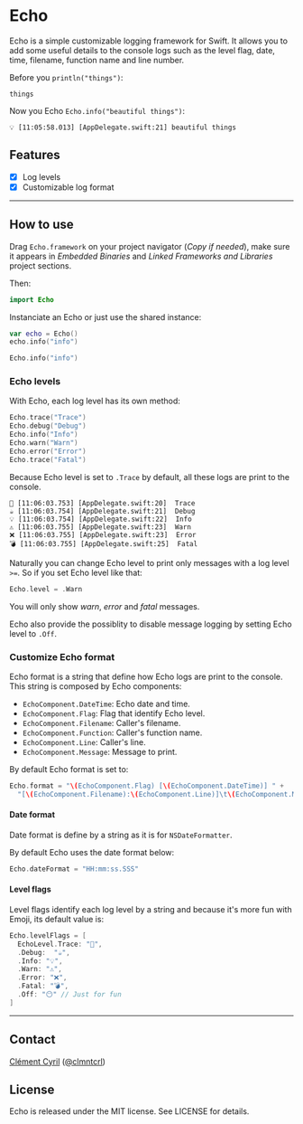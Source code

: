 # Echo

Echo is a simple customizable logging framework for Swift. It allows you to add some useful details to the console logs such as the level flag, date, time, filename, function name and line number.

Before you `println("things")`:

```
things
```

Now you Echo `Echo.info("beautiful things")`:

```
💡 [11:05:58.013] [AppDelegate.swift:21]	beautiful things
```

## Features

- [x] Log levels
- [x] Customizable log format

---

## How to use

Drag `Echo.framework` on your project navigator (*Copy if needed*), make sure it appears in *Embedded Binaries* and *Linked Frameworks and Libraries* project sections.

Then:

```swift
import Echo
```

Instanciate an Echo or just use the shared instance:

```swift
var echo = Echo()
echo.info("info")

Echo.info("info")
```

### Echo levels

With Echo, each log level has its own method:

```swift
Echo.trace("Trace")
Echo.debug("Debug")
Echo.info("Info")
Echo.warn("Warn")
Echo.error("Error")
Echo.trace("Fatal")
```

Because Echo level is set to `.Trace` by default, all these logs are print to the console.

```
💊 [11:06:03.753] [AppDelegate.swift:20]  Trace
☕️ [11:06:03.754] [AppDelegate.swift:21]  Debug
💡 [11:06:03.754] [AppDelegate.swift:22]  Info
⚠️ [11:06:03.755] [AppDelegate.swift:23]  Warn
❌ [11:06:03.755] [AppDelegate.swift:23]  Error
💣 [11:06:03.755] [AppDelegate.swift:25]  Fatal
```

Naturally you can change Echo level to print only messages with a log level `>=`. So if you set Echo level like that:

```swift
Echo.level = .Warn
```

You will only show *warn*, *error* and *fatal* messages.

Echo also provide the possiblity to disable message logging by setting Echo level to `.Off`.

### Customize Echo format

Echo format is a string that define how Echo logs are print to the console. This string is composed by Echo components:

* `EchoComponent.DateTime`: Echo date and time.
* `EchoComponent.Flag`: Flag that identify Echo level.
* `EchoComponent.Filename`: Caller's filename.
* `EchoComponent.Function`: Caller's function name.
* `EchoComponent.Line`: Caller's line.
* `EchoComponent.Message`: Message to print.

By default Echo format is set to:

```swift
Echo.format = "\(EchoComponent.Flag) [\(EchoComponent.DateTime)] " + 
  "[\(EchoComponent.Filename):\(EchoComponent.Line)]\t\(EchoComponent.Message)"
```

#### Date format

Date format is define by a string as it is for `NSDateFormatter`.

By default Echo uses the date format below:

```swift
Echo.dateFormat = "HH:mm:ss.SSS"
```

#### Level flags

Level flags identify each log level by a string and because it's more fun with Emoji, its default value is:

```swift
Echo.levelFlags = [
  EchoLevel.Trace: "💊",
  .Debug:  "☕️",
  .Info: "💡",
  .Warn: "⚠️",
  .Error: "❌", 
  .Fatal: "💣",
  .Off: "😶" // Just for fun
]
```

---

## Contact

[Clément Cyril](https://github.com/clmntcrl) ([@clmntcrl](https://twitter.com/clmntcrl))

## License

Echo is released under the MIT license. See LICENSE for details.
